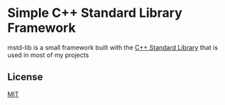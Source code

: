 
# Simple C++ Standard Library Framework

mstd-lib is a small framework built with the [C++ Standard Library](https://en.cppreference.com/w/cpp/standard_library) that is used in most of my projects

## License

[MIT](https://choosealicense.com/licenses/mit/)

